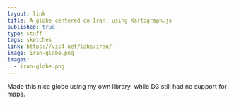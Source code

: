 ```yaml
---
layout: link
title: A globe centered on Iran, using Kartograph.js
published: true
type: stuff
tags: sketches
link: https://vis4.net/labs/iran/
image: iran-globe.png
images: 
  - iran-globe.png
---
```


Made this nice globe using my own library, while D3 still had no support for maps.
